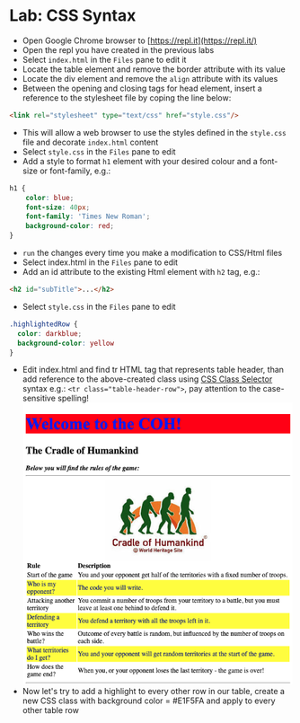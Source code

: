# Lab: CSS Syntax

*  Open Google Chrome browser to [https://repl.it](https://repl.it/)
*  Open the repl you have created in the previous labs
*  Select `index.html` in the `Files` pane to edit it
*  Locate the table element and remove the border attribute with its value
*  Locate the div element and remove the `align` attribute with its values 
*  Between the opening and closing tags for head element, insert a reference to the stylesheet file by coping the line below:
```html
<link rel="stylesheet" type="text/css" href="style.css"/>
```
*  This will allow a web browser to use the styles defined in the `style.css` file and decorate `index.html` content
*  Select `style.css` in the `Files` pane to edit
*  Add a style to format `h1` element with your desired colour and a font-size or font-family, e.g.:
```css
h1 {
    color: blue; 
    font-size: 40px;
    font-family: 'Times New Roman';
    background-color: red;
}
```
*  `run` the changes every time you make a modification to CSS/Html files
*  Select index.html in the `Files` pane to edit
*  Add an id attribute to the existing Html element with `h2` tag, e.g.:
```html
<h2 id="subTitle">...</h2>
```
*  Select `style.css` in the `Files` pane to edit
```css
.highlightedRow {
  color: darkblue;
  background-color: yellow
}
```
*  Edit index.html and find tr HTML tag that represents table header, than add reference to the above-created class using [CSS Class Selector](https://www.w3schools.com/cssref/sel_class.asp) syntax e.g.: `<tr class="table-header-row">`, pay attention to the case-sensitive spelling!
![](../.gitbook/assets/lab-css-syntax.png)
*  Now let's try to add a highlight to every other row in our table, create a new CSS class with background color = #E1F5FA and apply to every other table row
